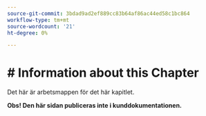 ```yaml
---
source-git-commit: 3bdad9ad2ef889cc83b64af86ac44ed58c1bc864
workflow-type: tm+mt
source-wordcount: '21'
ht-degree: 0%

---
```

# # Information about this Chapter

Det här är arbetsmappen för det här kapitlet.

**Obs! Den här sidan publiceras inte i kunddokumentationen.**
